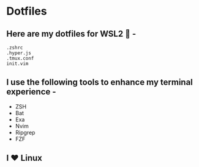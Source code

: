 # Dotfiles
## Here are my dotfiles for WSL2 🎉 -
    .zshrc
    .hyper.js
    .tmux.conf
    init.vim
## I use the following tools to enhance my terminal experience -
   - ZSH
   - Bat
   - Exa
   - Nvim
   - Ripgrep
   - FZF
## I ❤ Linux

